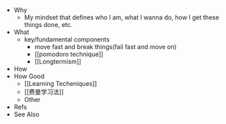 - Why
	- My mindset that defines who I am, what I wanna do, how I get these things done, etc.
- What
	- key/fundamental components
		- move fast and break things(fail fast and move on)
		- [[pomodoro technique]]
		- [[Longtermism]]
- How
- How Good
	- [[Learning Techeniques]]
	- [[费曼学习法]]
	- Other
- Refs
- See Also